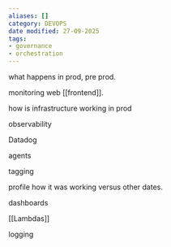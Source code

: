 ```yaml
---
aliases: []
category: DEVOPS
date modified: 27-09-2025
tags:
- governance
- orchestration
---
```

what happens in prod, pre prod.

monitoring web [[frontend]].

how is infrastructure working in prod

observability

Datadog

agents

tagging

profile how it was working versus other dates.

dashboards

[[Lambdas]]

logging



